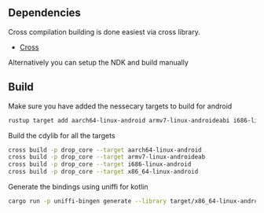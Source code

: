 ## Dependencies

Cross compilation building is done easiest via cross library.

- [Cross](https://github.com/cross-rs/cross)

Alternatively you can setup the NDK and build manually

## Build

Make sure you have added the nessecary targets to build for android

```sh
rustup target add aarch64-linux-android armv7-linux-androideabi i686-linux-android
```

Build the cdylib for all the targets

```sh
cross build -p drop_core --target aarch64-linux-android
cross build -p drop_core --target armv7-linux-androideab
cross build -p drop_core --target i686-linux-android
cross build -p drop_core --target x86_64-linux-android
```

Generate the bindings using uniffi for kotlin

```sh
cargo run -p uniffi-bingen generate --library target/x86_64-linux-android/debug/libdrop_core.so --language=kotlin --out-dir ./bindings
```
